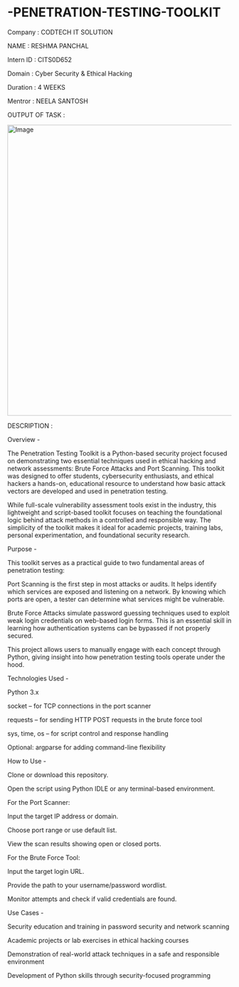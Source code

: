 # -PENETRATION-TESTING-TOOLKIT

Company : CODTECH IT SOLUTION

NAME : RESHMA PANCHAL

Intern ID : CITS0D652

Domain : Cyber Security & Ethical Hacking

Duration : 4 WEEKS

Mentror : NEELA SANTOSH

OUTPUT OF TASK : 

<img width="1258" height="654" alt="Image" src="https://github.com/user-attachments/assets/b46ddea9-97d7-4d90-b7fc-f5c35c985d29" />

DESCRIPTION :

Overview - 

The Penetration Testing Toolkit is a Python-based security project focused on demonstrating two essential techniques used in ethical hacking and network assessments: Brute Force Attacks and Port Scanning. This toolkit was designed to offer students, cybersecurity enthusiasts, and ethical hackers a hands-on, educational resource to understand how basic attack vectors are developed and used in penetration testing.

While full-scale vulnerability assessment tools exist in the industry, this lightweight and script-based toolkit focuses on teaching the foundational logic behind attack methods in a controlled and responsible way. The simplicity of the toolkit makes it ideal for academic projects, training labs, personal experimentation, and foundational security research.

Purpose -

This toolkit serves as a practical guide to two fundamental areas of penetration testing:

Port Scanning is the first step in most attacks or audits. It helps identify which services are exposed and listening on a network. By knowing which ports are open, a tester can determine what services might be vulnerable.

Brute Force Attacks simulate password guessing techniques used to exploit weak login credentials on web-based login forms. This is an essential skill in learning how authentication systems can be bypassed if not properly secured.

This project allows users to manually engage with each concept through Python, giving insight into how penetration testing tools operate under the hood.

Technologies Used -

Python 3.x

socket – for TCP connections in the port scanner

requests – for sending HTTP POST requests in the brute force tool

sys, time, os – for script control and response handling

Optional: argparse for adding command-line flexibility

How to Use -

Clone or download this repository.

Open the script using Python IDLE or any terminal-based environment.

For the Port Scanner:

Input the target IP address or domain.

Choose port range or use default list.

View the scan results showing open or closed ports.

For the Brute Force Tool:

Input the target login URL.

Provide the path to your username/password wordlist.

Monitor attempts and check if valid credentials are found.

Use Cases -

Security education and training in password security and network scanning

Academic projects or lab exercises in ethical hacking courses

Demonstration of real-world attack techniques in a safe and responsible environment

Development of Python skills through security-focused programming




